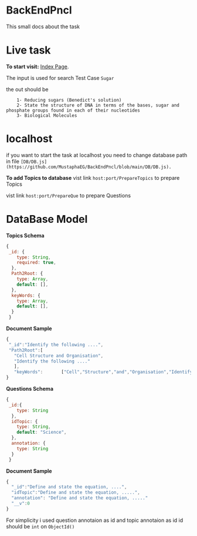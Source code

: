 # BackEndPncl
 
This small docs about the task
# Live task
**To start visit:** [Index Page](http://elkaisar.com:8080/).

The input is used for search 
Test Case `Sugar`

the out should be 
```
    1- Reducing sugars (Benedict's solution)
    2- State the structure of DNA in terms of the bases, sugar and phosphate groups found in each of their nucleotides
    3- Biological Molecules

```


# localhost

if you want to start the task at localhost you need to change database path in file `[DB/DB.js](https://github.com/MustaphaEG/BackEndPncl/blob/main/DB/DB.js).`

**To add Topics to database**
vist link `host:port/PrepareTopics` to prepare Topics 

vist link `host:port/PrepareQue` to prepare Questions


# DataBase Model
**Topics Schema**
```javascript
{
 _id: {
    type: String,
    required: true,
  },
  Path2Root: {
    type: Array,
    default: [],
  },
  keyWords: {
    type: Array,
    default: [],
  }
 }
```
**Document Sample**
```javascript
{
 "_id":"Identify the following ....",
 "Path2Root":[
   "Cell Structure and Organisation",
   "Identify the following ...."
   ],
   "keyWords":       ["Cell","Structure","and","Organisation","Identify",...."micrographs"]
}
````

**Questions Schema**
```javascript
{
 _id:{
    type: String
  },
  idTopic: {
    type: String,
    default: "Science",
  },
  annotation: {
    type: String
  }
 }
```
**Document Sample**
```javascript
{
  "_id":"Define and state the equation, ....",
  "idTopic":"Define and state the equation, .....",
  "annotation": "Define and state the equation, ....."
  "__v":0
}
```

For simplicity i used question annotaion as id and topic annotaion as id
id should be `int` on `ObjectId()`



